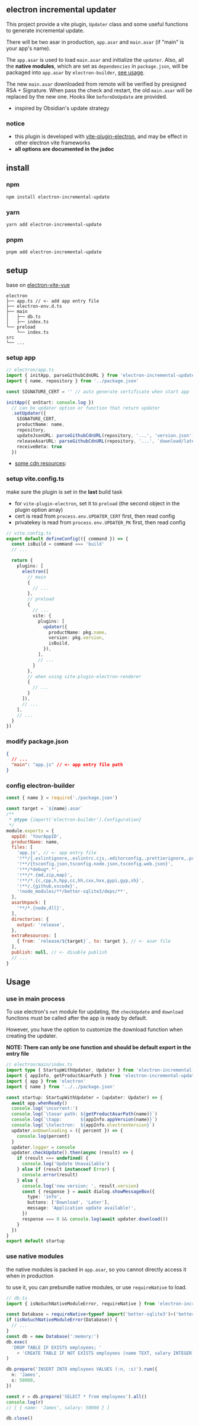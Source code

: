 ## electron incremental updater

This project provide a vite plugin, `Updater` class and some useful functions to generate incremental update.

There will be two asar in production, `app.asar` and `main.asar` (if "main" is your app's name).

The `app.asar` is used to load `main.asar` and initialize the `updater`. Also, all the **native modules**, which are set as `dependencies` in `package.json`, will be packaged into `app.asar` by `electron-builder`, [see usage](#use-native-modules).

The new `main.asar` downloaded from remote will be verified by presigned RSA + Signature. When pass the check and restart, the old `main.asar` will be replaced by the new one. Hooks like `beforeDoUpdate` are provided.

- inspired by Obsidian's update strategy

### notice

- this plugin is developed with [vite-plugin-electron](https://github.com/electron-vite/vite-plugin-electron), and may be effect in other electron vite frameworks
- **all options are documented in the jsdoc**

## install

### npm
```bash
npm install electron-incremental-update
```
### yarn
```bash
yarn add electron-incremental-update
```
### pnpm
```bash
pnpm add electron-incremental-update
```

## setup

base on [electron-vite-vue](https://github.com/electron-vite/electron-vite-vue)

```
electron
├── app.ts // <- add app entry file
├── electron-env.d.ts
├── main
│   ├── db.ts
│   ├── index.ts
└── preload
    └── index.ts
src
└── ...
```

### setup app

```ts
// electron/app.ts
import { initApp, parseGithubCdnURL } from 'electron-incremental-update'
import { name, repository } from '../package.json'

const SIGNATURE_CERT = '' // auto generate certificate when start app

initApp({ onStart: console.log })
  // can be updater option or function that return updater
  .setUpdater({
    SIGNATURE_CERT,
    productName: name,
    repository,
    updateJsonURL: parseGithubCdnURL(repository, '...', 'version.json'),
    releaseAsarURL: parseGithubCdnURL(repository, '...', `download/latest/${name}.asar.gz`),
    receiveBeta: true
  })
```

- [some cdn resources](https://github.com/XIU2/UserScript/blob/master/GithubEnhanced-High-Speed-Download.user.js#L34):

### setup vite.config.ts

make sure the plugin is set in the **last** build task

- for `vite-plugin-electron`, set it to `preload` (the second object in the plugin option array)
- cert is read from `process.env.UPDATER_CERT` first, then read config
- privatekey is read from `process.env.UPDATER_PK` first, then read config

```ts
// vite.config.ts
export default defineConfig(({ command }) => {
  const isBuild = command === 'build'
  // ...

  return {
    plugins: [
      electron([
        // main
        {
          // ...
        },
        // preload
        {
          // ...
          vite: {
            plugins: [
              updater({
                productName: pkg.name,
                version: pkg.version,
                isBuild,
              }),
            ],
            // ...
          }
        },
        // when using vite-plugin-electron-renderer
        {
          // ...
        }
      ]),
      // ...
    ],
    // ...
  }
})
```

### modify package.json

```json
{
  // ...
  "main": "app.js" // <- app entry file path
}
```

### config electron-builder

```js
const { name } = require('./package.json')

const target = `${name}.asar`
/**
 * @type {import('electron-builder').Configuration}
 */
module.exports = {
  appId: 'YourAppID',
  productName: name,
  files: [
    'app.js', // <- app entry file
    '!**/{.eslintignore,.eslintrc.cjs,.editorconfig,.prettierignore,.prettierrc.yaml,dev-app-update.yml,LICENSE,.nvmrc,.npmrc}',
    '!**/{tsconfig.json,tsconfig.node.json,tsconfig.web.json}',
    '!**/*debug*.*',
    '!**/*.{md,zip,map}',
    '!**/*.{c,cpp,h,hpp,cc,hh,cxx,hxx,gypi,gyp,sh}',
    '!**/.{github,vscode}',
    '!node_modules/**/better-sqlite3/deps/**',
  ],
  asarUnpack: [
    '**/*.{node,dll}',
  ],
  directories: {
    output: 'release',
  },
  extraResources: [
    { from: `release/${target}`, to: target }, // <- asar file
  ],
  publish: null, // <- disable publish
  // ...
}
```

## Usage

### use in main process

To use electron's `net` module for updating, the `checkUpdate` and `download` functions must be called after the app is ready by default.

However, you have the option to customize the download function when creating the updater.

**NOTE: There can only be one function and should be default export in the entry file**

```ts
// electron/main/index.ts
import type { StartupWithUpdater, Updater } from 'electron-incremental-update'
import { appInfo, getProductAsarPath } from 'electron-incremental-update/utils'
import { app } from 'electron'
import { name } from '../../package.json'

const startup: StartupWithUpdater = (updater: Updater) => {
  await app.whenReady()
  console.log('\ncurrent:')
  console.log(`\tasar path: ${getProductAsarPath(name)}`)
  console.log(`\tapp:       ${appInfo.appVersion(name)}`)
  console.log(`\telectron:  ${appInfo.electronVersion}`)
  updater.onDownloading = ({ percent }) => {
    console.log(percent)
  }
  updater.logger = console
  updater.checkUpdate().then(async (result) => {
    if (result === undefined) {
      console.log('Update Unavailable')
    } else if (result instanceof Error) {
      console.error(result)
    } else {
      console.log('new version: ', result.version)
      const { response } = await dialog.showMessageBox({
        type: 'info',
        buttons: ['Download', 'Later'],
        message: 'Application update available!',
      })
      response === 0 && console.log(await updater.download())
    }
  })
}
export default startup
```

### use native modules

the native modules is packed in `app.asar`, so you cannot directly access it when in production

to use it, you can prebundle native modules, or use `requireNative` to load.

```ts
// db.ts
import { isNoSuchNativeModuleError, requireNative } from 'electron-incremental-update/utils'

const Database = requireNative<typeof import('better-sqlite3')>('better-sqlite3')
if (isNoSuchNativeModuleError(Database)) {
  // ...
}
const db = new Database(':memory:')
db.exec(
  'DROP TABLE IF EXISTS employees; '
    + 'CREATE TABLE IF NOT EXISTS employees (name TEXT, salary INTEGER)',
)

db.prepare('INSERT INTO employees VALUES (:n, :s)').run({
  n: 'James',
  s: 50000,
})

const r = db.prepare('SELECT * from employees').all()
console.log(r)
// [ { name: 'James', salary: 50000 } ]

db.close()
```

